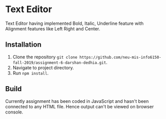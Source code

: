 # Text Editor
Text Editor having implemented Bold, Italic, Underline feature with Alignment features like Left Right and Center.

## Installation
1. Clone the repository `git clone https://github.com/neu-mis-info6150-fall-2019/assignment-6-darshan-dedhia.git`.
2. Navigate to project directory.
3. Run `npm install`.

## Build
Currently assignment has been coded in JavaScript and hasn't been connected to any HTML file. Hence output can't be viewed on browser console. 

